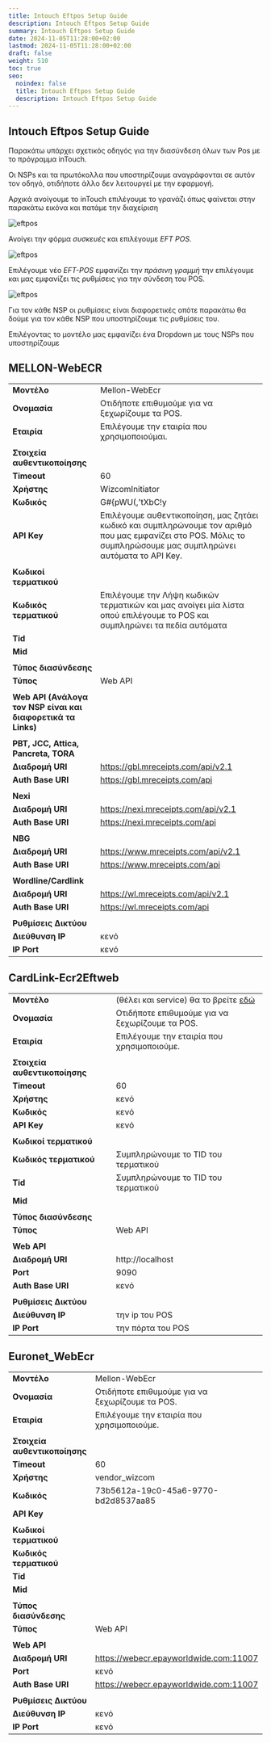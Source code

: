 ```yaml
---
title: Intouch Eftpos Setup Guide
description: Intouch Eftpos Setup Guide
summary: Intouch Eftpos Setup Guide
date: 2024-11-05T11:28:00+02:00
lastmod: 2024-11-05T11:28:00+02:00
draft: false
weight: 510
toc: true
seo:
  noindex: false
  title: Intouch Eftpos Setup Guide
  description: Intouch Eftpos Setup Guide
---
```

## Intouch Eftpos Setup Guide

Παρακάτω υπάρχει σχετικός οδηγός για την διασύνδεση όλων των Pos με το πρόγραμμα inTouch.

Οι NSPs και τα πρωτόκολλα που υποστηρίζουμε αναγράφονται σε αυτόν τον οδηγό, οτιδήποτε άλλο δεν λειτουργεί με την εφαρμογή.

Αρχικά ανοίγουμε το inTouch επιλέγουμε το γρανάζι όπως φαίνεται στην παρακάτω εικόνα και πατάμε την διαχείριση

![eftpos](/images/eftpos.jpg "eftpos")

Ανοίγει την φόρμα *συσκευές* και  επιλέγουμε *EFT POS.*

![eftpos](/images/eftpos-02.jpg "eftpos")

Επιλέγουμε νέο *EFT-POS*   εμφανίζει την *πράσινη γραμμή*  την επιλέγουμε και μας εμφανίζει τις ρυθμίσεις  για την σύνδεση του POS.

![eftpos](/images/eftpos-03.jpg "eftpos")

Για τον κάθε NSP οι ρυθμίσεις είναι διαφορετικές οπότε παρακάτω θα δούμε για τον κάθε NSP που υποστηρίζουμε τις ρυθμίσεις του.

Επιλέγοντας το μοντέλο μας εμφανίζει ένα Dropdown με τους NSPs που υποστηρίζουμε

## MELLON-WebECR

|                                                              |                                                                                                                                                                   |
| ------------------------------------------------------------ | ----------------------------------------------------------------------------------------------------------------------------------------------------------------- |
| **Μοντέλο**                                                  | Mellon-WebEcr                                                                                                                                                     |
| **Ονομασία**                                                 | Οτιδήποτε επιθυμούμε για να ξεχωρίζουμε τα POS.                                                                                                                   |
| **Εταιρία**                                                  | Επιλέγουμε την εταιρία που χρησιμοποιούμαι.                                                                                                                       |
|                                                              |                                                                                                                                                                   |
| **Στοιχεία αυθεντικοποίησης**                                |                                                                                                                                                                   |
| **Timeout**                                                  | 60                                                                                                                                                                |
| **Χρήστης**                                                  | WizcomInitiator                                                                                                                                                   |
| **Κωδικός**                                                  | G#{pWU(,'tXbC!y                                                                                                                                                   |
| **API Key**                                                  | Επιλέγουμε αυθεντικοποίηση, μας ζητάει κωδικό και συμπληρώνουμε τον αριθμό που μας εμφανίζει στο POS. Μόλις το συμπληρώσουμε μας συμπληρώνει αυτόματα το API Key. |
|                                                              |                                                                                                                                                                   |
| **Κωδικοί τερματικού**                                       |                                                                                                                                                                   |
| **Κωδικός τερματικού**                                       | Επιλέγουμε την Λήψη κωδικών τερματικών και μας ανοίγει μία λίστα οπού επιλέγουμε το POS και συμπληρώνει τα πεδία αυτόματα                                         |
| **Tid**                                                      |                                                                                                                                                                   |
| **Mid**                                                      |                                                                                                                                                                   |
|                                                              |                                                                                                                                                                   |
| **Τύπος διασύνδεσης**                                        |                                                                                                                                                                   |
| **Τύπος**                                                    | Web API                                                                                                                                                           |
|                                                              |                                                                                                                                                                   |
| **Web API (Ανάλογα τον NSP είναι και διαφορετικά τα Links)** |                                                                                                                                                                   |
|                                                              |                                                                                                                                                                   |
| **PBT, JCC, Attica, Pancreta, TORA**                         |                                                                                                                                                                   |
| **Διαδρομή URI**                                             | https://gbl.mreceipts.com/api/v2.1                                                                                                                                |
| **Auth Base URI**                                            | https://gbl.mreceipts.com/api                                                                                                                                     |
|                                                              |                                                                                                                                                                   |
| **Nexi**                                                     |                                                                                                                                                                   |
| **Διαδρομή URI**                                             | https://nexi.mreceipts.com/api/v2.1                                                                                                                               |
| **Auth Base URI**                                            | https://nexi.mreceipts.com/api                                                                                                                                    |
|                                                              |                                                                                                                                                                   |
| **NBG**                                                      |                                                                                                                                                                   |
| **Διαδρομή URI**                                             | https://www.mreceipts.com/api/v2.1                                                                                                                                |
| **Auth Base URI**                                            | https://www.mreceipts.com/api                                                                                                                                     |
|                                                              |                                                                                                                                                                   |
| **Wordline/Cardlink**                                        |                                                                                                                                                                   |
| **Διαδρομή URI**                                             | https://wl.mreceipts.com/api/v2.1                                                                                                                                 |
| **Auth Base URI**                                            | https://wl.mreceipts.com/api                                                                                                                                      |
|                                                              |                                                                                                                                                                   |
| **Ρυθμίσεις Δικτύου**                                        |                                                                                                                                                                   |
| **Διεύθυνση IP**                                             | κενό                                                                                                                                                              |
| **IP Port**                                                  | κενό                                                                                                                                                              |
## CardLink-Ecr2Eftweb

|     |     |
| --- | --- |
| **Μοντέλο** | (θέλει και service) θα το βρείτε [εδώ](#) |
| **Ονομασία** | Οτιδήποτε επιθυμούμε για να ξεχωρίζουμε τα POS. |
| **Εταιρία** | Επιλέγουμε την εταιρία που χρησιμοποιούμε. |
|     |     |
| **Στοιχεία αυθεντικοποίησης** |     |
| **Timeout** | 60  |
| **Χρήστης** | κενό |
| **Κωδικός** | κενό |
| **API Key** | κενό |
|     |     |
| **Κωδικοί τερματικού** |     |
| **Κωδικός τερματικού** | Συμπληρώνουμε το TID του τερματικού |
| **Tid** | Συμπληρώνουμε το TID του τερματικού |
| **Mid** |     |
|     |     |
| **Τύπος διασύνδεσης** |     |
| **Τύπος** | Web API |
|     |     |
| **Web API** |     |
| **Διαδρομή URI** | http://localhost |
| **Port** | 9090 |
| **Auth Base URI** | κενό |
|     |     |
| **Ρυθμίσεις Δικτύου** |     |
| **Διεύθυνση IP** | την ip του POS |
| **IP Port** | την πόρτα του POS |

## Euronet_WebEcr
|     |     |
| --- | --- | 
| **Μοντέλο** | Mellon-WebEcr |
| **Ονομασία** | Οτιδήποτε επιθυμούμε για να ξεχωρίζουμε τα POS. |
| **Εταιρία** | Επιλέγουμε την εταιρία που χρησιμοποιούμε. |
|     |     |
| **Στοιχεία αυθεντικοποίησης** |     |
| **Timeout** | 60  |
| **Χρήστης** | vendor\_wizcom |
| **Κωδικός** | 73b5612a-19c0-45a6-9770-bd2d8537aa85 |
| **API Key** |     |
|     |     |
| **Κωδικοί τερματικού** |     |
| **Κωδικός τερματικού** |     |
| **Tid** |     |
| **Mid** |     |
|     |     |
| **Τύπος διασύνδεσης** |     |
| **Τύπος** | Web API |
|     |     |
| **Web API** |     |
| **Διαδρομή URI** | https://webecr.epayworldwide.com:11007 |
| **Port** | κενό |
| **Auth Base URI** | https://webecr.epayworldwide.com:11007 |
|     |     |
| **Ρυθμίσεις Δικτύου** |     |
| **Διεύθυνση IP** | κενό |
| **IP Port** | κενό |
